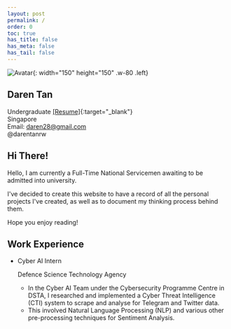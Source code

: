```yaml
---
layout: post
permalink: /
order: 0
toc: true
has_title: false
has_meta: false
has_tail: false
---
```


![Avatar](/assets/img/avatar/Daren.JPG){: width="150" height="150" .w-80 .left}
## Daren Tan
Undergraduate [[Resume]](/assets/papers/CV_darentan_outdated.pdf ){:target="_blank"}  
Singapore  
Email: daren28@gmail.com  
@darentanrw
<br>

## Hi There!

Hello, I am currently a Full-Time National Servicemen awaiting to be admitted into university. 

I've decided to create this website to have a record of all the personal projects I've created, as well as to document my thinking process behind them.

Hope you enjoy reading!

## Work Experience

- Cyber AI Intern

  Defence Science Technology Agency

  - In the Cyber AI Team under the Cybersecurity Programme Centre in DSTA, I researched and implemented a Cyber Threat Intelligence (CTI) system to scrape and analyse for Telegram and Twitter data. 
  - This involved Natural Language Processing (NLP) and various other pre-processing techniques for Sentiment Analysis. 

<!-- ## Honors & Awards -->


<!-- ## Miscellaneous
 ### Volunteer and Leadership Experience?

### Hobbies
- Photography -->